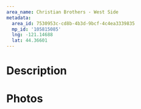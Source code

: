```yaml
---
area_name: Christian Brothers - West Side
metadata:
  area_id: 7530953c-cd8b-4b3d-9bcf-4c4ea3339835
  mp_id: '105815085'
  lng: -121.14688
  lat: 44.36601
---
```

# Description

# Photos

